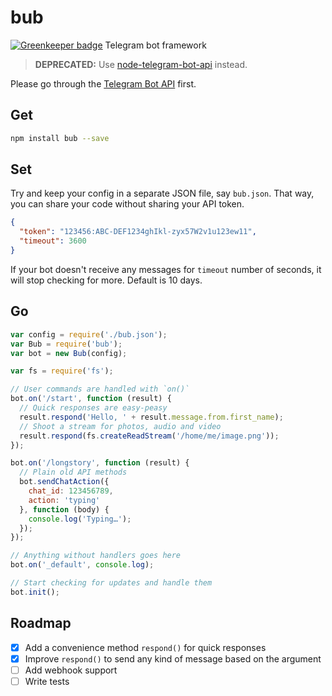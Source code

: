 # bub

[![Greenkeeper badge](https://badges.greenkeeper.io/dar5hak/bub.svg)](https://greenkeeper.io/)
Telegram bot framework

> **DEPRECATED:** Use [node-telegram-bot-api](https://github.com/yagop/node-telegram-bot-api) instead.

Please go through the [Telegram Bot API](https://core.telegram.org/bots/api) first.

## Get

```bash
npm install bub --save
```

## Set
Try and keep your config in a separate JSON file, say `bub.json`. That way, you can share your code without sharing your API token.

```json
{
  "token": "123456:ABC-DEF1234ghIkl-zyx57W2v1u123ew11",
  "timeout": 3600
}
```

If your bot doesn't receive any messages for `timeout` number of seconds, it will stop checking for more. Default is 10 days.

## Go

```javascript
var config = require('./bub.json');
var Bub = require('bub');
var bot = new Bub(config);

var fs = require('fs');

// User commands are handled with `on()`
bot.on('/start', function (result) {
  // Quick responses are easy-peasy
  result.respond('Hello, ' + result.message.from.first_name);
  // Shoot a stream for photos, audio and video
  result.respond(fs.createReadStream('/home/me/image.png'));
});

bot.on('/longstory', function (result) {
  // Plain old API methods
  bot.sendChatAction({
    chat_id: 123456789,
    action: 'typing'
  }, function (body) {
    console.log('Typing…');
  });
});

// Anything without handlers goes here
bot.on('_default', console.log);

// Start checking for updates and handle them
bot.init();
```

## Roadmap
- [x] Add a convenience method `respond()` for quick responses
- [x] Improve `respond()` to send any kind of message based on the argument
- [ ] Add webhook support
- [ ] Write tests
